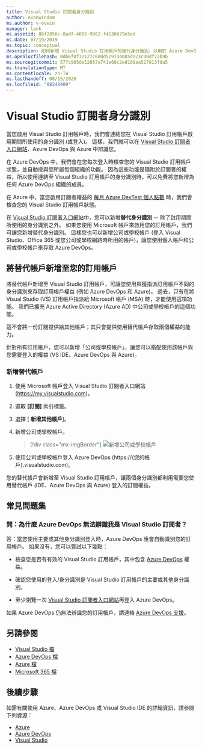 ```yaml
---
title: Visual Studio 訂閱者身分識別
author: evanwindom
ms.author: v-evwin
manager: lank
ms.assetid: 86f2856c-8adf-4085-9962-f4136679e5ed
ms.date: 07/19/2019
ms.topic: conceptual
description: 如何新增 Visual Studio 訂用帳戶的替代身分識別，以用於 Azure DevOps 和 Azure
ms.openlocfilehash: 0db6f0f37127c600d529734085da23c30df73b9b
ms.sourcegitcommit: 577c905de52057a741e68c2ed168ea527813fda5
ms.translationtype: MT
ms.contentlocale: zh-TW
ms.lasthandoff: 08/15/2020
ms.locfileid: "88248409"
---
```

# <a name="identities-for-visual-studio-subscribers"></a>Visual Studio 訂閱者身分識別
當您啟用 Visual Studio 訂用帳戶時，我們會連結您在 Visual Studio 訂用帳戶啟用期間所使用的身分識別 (或登入)。 這樣，我們就可以在 [Visual Studio 訂閱者入口網站](https://my.visualstudio.com?wt.mc_id=o~msft~docs)、Azure DevOps 與 Azure 中辨識您。

在 Azure DevOps 中，我們會在您每次登入時檢查您的 Visual Studio 訂用帳戶狀態，並自動授與您所屬每個組織的功能。
因為這些功能是隨附於訂閱者的權益，所以使用連結至 Visual Studio 訂用帳戶的身分識別時，可以免費將您新增為任何 Azure DevOps 組織的成員。

在 Azure 中，當您啟用訂閱者權益的 [每月 Azure DevTest 個人點數](https://azure.microsoft.com/pricing/member-offers/credit-for-visual-studio-subscribers/) 時，我們會檢查您的 Visual Studio 訂用帳戶狀態。

在 [Visual Studio 訂閱者入口網站](https://my.visualstudio.com?wt.mc_id=o~msft~docs)中，您可以新增**替代身分識別** -- 除了啟用期間所使用的身分識別之外。 如果您使用 Microsoft 帳戶來啟用您的訂用帳戶，我們可讓您新增替代身分識別。 這樣您也可以新增公司或學校帳戶 (登入 Visual Studio、Office 365 或您公司或學校網路時所用的帳戶)，讓您使用個人帳戶和公司或學校帳戶來存取 Azure DevOps。

## <a name="add-an-alternate-account-to-your-subscription"></a>將替代帳戶新增至您的訂用帳戶
將替代帳戶新增至 Visual Studio 訂用帳戶，可讓您使用與獲指派訂用帳戶不同的身分識別來存取訂用帳戶權益 (例如 Azure DevOps 和 Azure)。 過去，只有在將 Visual Studio (VS) 訂用帳戶指派給 Microsoft 帳戶 (MSA) 時，才能使用這項功能。 我們已擴充 Azure Active Directory (Azure AD) 中公司或學校帳戶的這個功能。

這不會將一份訂閱提供給其他帳戶；其只會提供使用替代帳戶存取兩個權益的能力。

針對所有訂用帳戶，您可以新增「公司或學校帳戶」，讓您可以搭配使用該帳戶與您需要登入的權益 (VS IDE、Azure DevOps 與 Azure)。

### <a name="add-the-alternate-account"></a>新增替代帳戶
1. 使用 Microsoft 帳戶登入 Visual Studio 訂閱者入口網站 (https://my.visualstudio.com)。
2. 選取 **[訂閱]** 索引標籤。
3. 選擇 [ **新增其他帳戶**]。
4. 新增公司或學校帳戶。
    > [!div class="mx-imgBorder"]
    > ![新增公司或學校帳戶](_img/vs-alternate-identity/enter-alternate-account-my-visual-studio-com-portal.png)

5. 使用公司或學校帳戶登入 Azure DevOps (https://{您的帳戶}.visualstudio.com)。

您的替代帳戶會新增至 Visual Studio 訂用帳戶，讓兩個身分識別都利用需要您使用替代帳戶 (IDE、Azure DevOps 與 Azure) 登入的訂閱權益。

## <a name="faq"></a>常見問題集

### <a name="q--why-doesnt-azure-devops-recognize-me-as-a-visual-studio-subscriber"></a>問：為什麼 Azure DevOps 無法辦識我是 Visual Studio 訂閱者？

答：當您使用主要或其他身分識別登入時，Azure DevOps 應會自動識別您的訂用帳戶。 如果沒有，您可以嘗試以下幾點：

* 檢查您是否有有效的 Visual Studio 訂用帳戶，其中包含 [Azure DevOps](vs-azure-devops.md#eligibility) 權益。

* 確認您使用的登入/身分識別是 Visual Studio 訂用帳戶的主要或其他身分識別。

* 至少瀏覽一次 [Visual Studio 訂閱者入口網站](https://my.visualstudio.com?wt.mc_id=o~msft~docs)再登入 Azure DevOps。

如果 Azure DevOps 仍無法辨識您的訂用帳戶，請連絡 [Azure DevOps 支援](https://azure.microsoft.com/support/devops/)。

## <a name="see-also"></a>另請參閱
- [Visual Studio 檔](https://docs.microsoft.com/visualstudio/)
- [Azure DevOps 檔](https://docs.microsoft.com/azure/devops/)
- [Azure 檔](https://docs.microsoft.com/azure/)
- [Microsoft 365 檔](https://docs.microsoft.com/microsoft-365/)

## <a name="next-steps"></a>後續步驟 
如需有關使用 Azure、Azure DevOps 或 Visual Studio IDE 的詳細資訊，請參閱下列資源：
- [Azure](vs-azure.md)
- [Azure DevOps](vs-azure-devops.md)
- [Visual Studio](vs-ide-benefit.md)